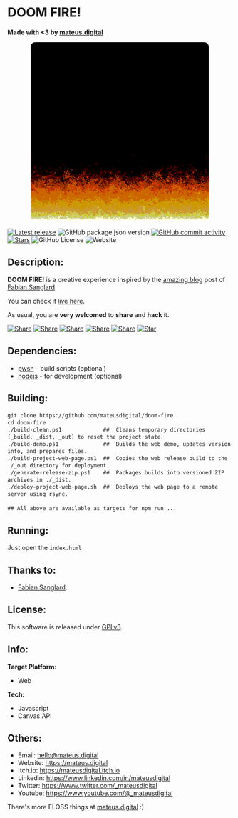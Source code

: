 # DOOM FIRE!

**Made with <3 by [mateus.digital](https://mateus.digital)**


<!-- ----------------------------------------------------------------------- -->
<p align="center">
    <img style="border-radius: 10px;" src="./_project-resources/readme.gif"/>
</p>

<!-- Badges -->
[![Latest release](https://img.shields.io/github/v/tag/mateusdigital/doom-fire?label=Latest%20release&style=for-the-badge)](https://github.com/mateusdigital/doom-fire/releases)
![GitHub package.json version](https://img.shields.io/github/package-json/v/mateusdigital/new-website?style=for-the-badge)
[![GitHub commit activity](https://img.shields.io/github/commit-activity/t/mateusdigital/doom-fire?style=for-the-badge)](https://github.com/mateusdigital/doom-fire/commits)
[![Stars](https://img.shields.io/github/stars/mateusdigital/doom-fire?style=for-the-badge)](https://github.com/mateusdigital/doom-fire/stargazers)
![GitHub License](https://img.shields.io/github/license/mateusdigital/doom-fire?style=for-the-badge)
![Website](https://img.shields.io/website?url=https%3A%2F%2Fmateus.digital%2Findex.html&style=for-the-badge&logo=web)



<!-- ----------------------------------------------------------------------- -->
## Description:

**DOOM FIRE!** is a creative experience inspired by the [amazing blog](https://fabiensanglard.net/doom-fire_psx/index.html) post of [Fabian Sanglard](https://fabiensanglard.net/about/index.html).

You can check it [live here](https://mateus.digital/doom-fire).

As usual, you are **very welcomed** to **share** and **hack** it.

<!-- Share -->

[![Share](https://img.shields.io/badge/share-000000?logo=x&logoColor=white)](https://x.com/intent/tweet?text=Check%20out%20this%20project%20on%20GitHub:%20https://github.com/mateusdigital/doom-fire%20%23doom%20%23pixelart%20%23gamedev)
[![Share](https://img.shields.io/badge/share-1877F2?logo=facebook&logoColor=white)](https://www.facebook.com/sharer/sharer.php?u=https://github.com/mateusdigital/doom-fire)
[![Share](https://img.shields.io/badge/share-0A66C2?logo=linkedin&logoColor=white)](https://www.linkedin.com/sharing/share-offsite/?url=https://github.com/mateusdigital/doom-fire)
[![Share](https://img.shields.io/badge/share-FF4500?logo=reddit&logoColor=white)](https://www.reddit.com/submit?title=Check%20out%20this%20project%20on%20GitHub:%20https://github.com/mateusdigital/doom-fire)
[![Share](https://img.shields.io/badge/share-0088CC?logo=telegram&logoColor=white)](https://t.me/share/url?url=https://github.com/mateusdigital/doom-fire&text=Check%20out%20this%20project%20on%20GitHub)
[![Star](https://img.shields.io/badge/⭐%20Give%20a%20Star-000000?logo=github&logoColor=white)](https://github.com/mateusdigital/doom-fire/stargazers)


<!-- ----------------------------------------------------------------------- -->
## Dependencies:
- [pwsh](https://github.com/PowerShell/PowerShell) - build scripts (optional)
- [nodejs](https://nodejs.org/en) - for development (optional)



<!-- ----------------------------------------------------------------------- -->
## Building:


```pwsh
git clone https://github.com/mateusdigital/doom-fire
cd doom-fire
./build-clean.ps1             ##  Cleans temporary directories (_build, _dist, _out) to reset the project state.
./build-demo.ps1              ##  Builds the web demo, updates version info, and prepares files.
./build-project-web-page.ps1  ##  Copies the web release build to the ./_out directory for deployment.
./generate-release-zip.ps1    ##  Packages builds into versioned ZIP archives in ./_dist.
./deploy-project-web-page.sh  ##  Deploys the web page to a remote server using rsync.

## All above are available as targets for npm run ...
```

<!-- ----------------------------------------------------------------------- -->
## Running:
Just open the ```index.html```

<!-- ----------------------------------------------------------------------- -->
## Thanks to:

- [Fabian Sanglard](https://fabiensanglard.net/about/index.html).


<!-- ----------------------------------------------------------------------- -->
## License:

This software is released under [GPLv3](https://www.gnu.org/licenses/gpl-3.0.en.html).



<!-- ----------------------------------------------------------------------- -->
## Info:

**Target Platform:**
- Web

**Tech:**
- Javascript
- Canvas API

<!-- ----------------------------------------------------------------------- -->
## Others:

- Email: hello@mateus.digital
- Website: https://mateus.digital
- Itch.io: https://mateusdigital.itch.io
- Linkedin: https://www.linkedin.com/in/mateusdigital
- Twitter: https://www.twitter.com/_mateusdigital
- Youtube: https://www.youtube.com/@_mateusdigital

There's more FLOSS things at [mateus.digital](https://mateus.digital) :)
